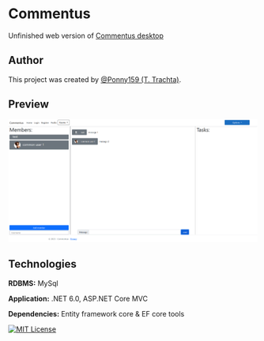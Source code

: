 # Commentus

Unfinished web version of [Commentus desktop](https://github.com/Ponny159/Commentus)

## Author

This project was created by [@Ponny159 (T. Trachta)](https://www.github.com/ponny159).

## Preview

![Commentus_web preview](https://github.com/Ponny159/Commentus_web/blob/main/Commentus_web/Images/Preview.png)

## Technologies

**RDBMS:** MySql

**Application:** .NET 6.0, ASP.NET Core MVC

**Dependencies:** Entity framework core & EF core tools

[![MIT License](https://img.shields.io/badge/License-MIT-green.svg)](https://github.com/Ponny159/Commentus/blob/main/LICENSE.txt)

